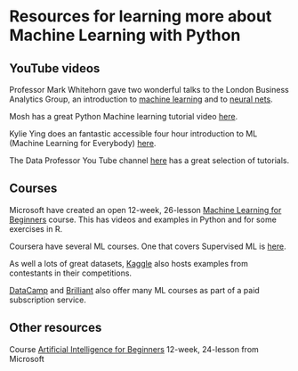 # Resources for learning more about Machine Learning with Python

## YouTube videos

Professor Mark Whitehorn gave two wonderful talks to the London Business Analytics Group, an introduction to [machine learning](https://youtu.be/wg6l_o-txwQ?si=oCiVG8bPogABiSLy) and to [neural nets](https://youtu.be/mhiBZqQ7SbI?si=lRPRUbx25iFsUxCu).

Mosh has a great Python Machine learning tutorial video [here](https://youtu.be/7eh4d6sabA0?si=a9V1gOIqC2OmJ61y).

Kylie Ying  does an fantastic accessible four hour introduction to ML (Machine Learning for Everybody) [here](https://www.youtube.com/watch?v=i_LwzRVP7bg).

The Data Professor You Tube channel [here](https://www.youtube.com/@DataProfessor) has a great selection of tutorials.

## Courses

Microsoft have created an open 12-week, 26-lesson [Machine Learning for Beginners](https://github.com/microsoft/ML-For-Beginners) course. This has videos and examples in Python and for some exercises in R.

Coursera have several ML courses.  One that covers Supervised ML is [here](https://www.coursera.org/learn/machine-learning?specialization=machine-learning-introduction).

As well a lots of great datasets, [Kaggle](https://www.kaggle.com/) also hosts examples from contestants in their competitions.

[DataCamp](https://www.datacamp.com/) and [Brilliant](https://brilliant.org/) also offer many ML courses as part of a paid subscription service.

## Other resources

Course [Artificial Intelligence for Beginners](https://github.com/microsoft/ai-for-beginners) 12-week, 24-lesson from Microsoft
